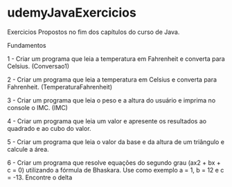 # udemyJavaExercicios
Exercicios Propostos no fim dos capítulos do curso de Java.

Fundamentos

1 - Criar um programa que leia a temperatura em Fahrenheit e converta para Celsius.  (Conversao1)

2 - Criar um programa que leia a temperatura em Celsius e converta para Fahrenheit.  (TemperaturaFahrenheit)

3 - Criar um programa que leia o peso e a altura do usuário e imprima no console o IMC. (IMC)

4 - Criar um programa que leia um valor e apresente os resultados ao quadrado e ao cubo do valor.

5 - Criar um programa que leia o valor da base e da altura de um triângulo e calcule a área.

6 - Criar um programa que resolve equações do segundo grau (ax2 + bx + c = 0) utilizando a fórmula de Bhaskara. Use como exemplo a = 1, b = 12 e c = -13. Encontre o delta


